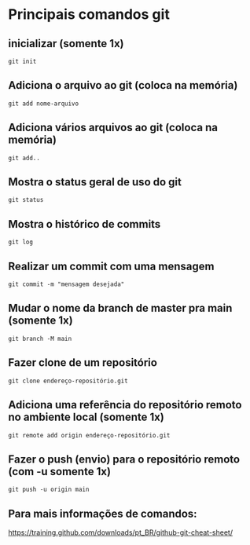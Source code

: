 # Principais comandos git

## inicializar (somente 1x)
`git init`

## Adiciona o arquivo ao git (coloca na memória)
`git add nome-arquivo`

## Adiciona vários arquivos ao git (coloca na memória)
`git add..`

## Mostra o status geral de uso do git
`git status`

## Mostra o histórico de commits
`git log`

## Realizar um commit com uma mensagem
`git commit -m "mensagem desejada"`

## Mudar o nome da branch de master pra main  (somente 1x)
`git branch -M main`

## Fazer clone de um repositório
`git clone endereço-repositório.git`

## Adiciona uma referência do repositório remoto no ambiente local (somente 1x)
`git remote add origin endereço-repositório.git`

## Fazer o push (envio) para o repositório remoto (com -u somente 1x)
`git push -u origin main`

## Para mais informações de comandos:
https://training.github.com/downloads/pt_BR/github-git-cheat-sheet/


